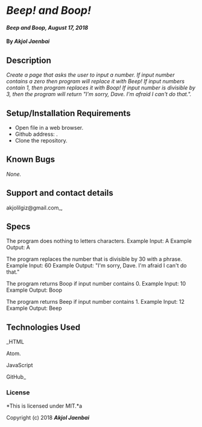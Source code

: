 # _Beep! and Boop!_

#### _Beep and Boop, August 17, 2018_

#### By _**Akjol Jaenbai**_

## Description

_Create a page that asks the user to input a number. If input number contains a zero then program will replace it with Beep!
If input numbers contain 1, then program replaces it with Boop! If input number is divisible by 3, then the program will return
"I'm sorry, Dave. I'm afraid I can't do that."._

## Setup/Installation Requirements


* Open file in a web browser.
* Github address: .
* Clone the repository.
## Known Bugs

_None._

## Support and contact details

akjolilgiz@gmail.com_,
## Specs
The program does nothing to letters characters.
Example Input: A
Example Output: A

The program replaces the number that is divisible by 30 with a phrase.
Example Input: 60
Example Output: "I'm sorry, Dave. I'm afraid I can't do that."

The program returns Boop if input number contains 0.
Example Input: 10
Example Output: Boop

The program returns Beep if input number contains 1.
Example Input: 12
Example Output: Beep



## Technologies Used

_HTML

Atom.

JavaScript

GitHub_

### License

*This is licensed under MIT.*a

Copyright (c) 2018 **_Akjol Jaenbai_**
